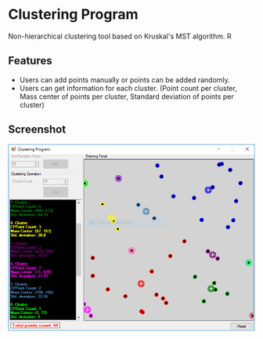 # Clustering Program
Non-hierarchical clustering tool based on Kruskal's MST algorithm.
R
## Features
* Users can add points manually or points can be added randomly.
* Users can get information for each cluster. (Point count per cluster, Mass center of points per cluster, Standard deviation of points per cluster)

## Screenshot
![Screenshot 2](screenshot2.png)
